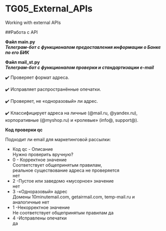 # TG05_External_APIs
 Working with external APIs

##Работа с API


**Файл main.py**<br>
___Телеграм-бот с функционалом предоставления информации о Банке по его  БИК___



**Файл mail_st.py**<br>
___Телеграм-бот с функционалом проверки и стандартизации e-mail___

✔️ Проверяет формат адреса.

✔️ Исправляет распространённые опечатки.

✔️ Проверяет, не «одноразовый» ли адрес.

✔️ Классифицирует адреса на личные (@mail.ru, @yandex.ru), корпоративные (@myshop.ru) и «ролевые» (info@, support@). 

 **Код проверки qc**

Подходит ли email для маркетинговой рассылки:<br>
- Код qc	- Описание<br> Нужно проверить вручную?<br>
- 0 - Корректное значение<br>
Соответствует общепринятым правилам,<br>
реальное существование адреса не проверяется<br> 	нет<br>
- 2	 -Пустое или заведомо «мусорное» значение<br>	нет<br>
- 3	 -«Одноразовый» адрес<br>
Домены 10minutemail.com, getairmail.com, temp-mail.ru и аналогичные 	нет
- 1	 -Некорректное значение<br>
Не соответствует общепринятым правилам	да<br>
- 4	 -Исправлены опечатки<br>	да
